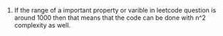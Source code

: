 1. If the range of a important property or varible in leetcode question is around 1000 then that means that the code can be done with n^2 complexity as well.
